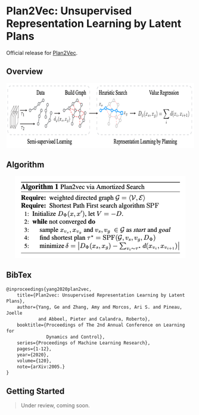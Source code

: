 # Plan2Vec: Unsupervised Representation Learning by Latent Plans 

Official release for [Plan2Vec](https://episodeyang.github.io/plan2vec).

## Overview

<p align="center"><img alt="Overview of Plan2vec" src="figures/plan2vec_main.png" width="788" height="175"/></p>

## Algorithm

<p align="center"><img alt="Algorithm" src="figures/plan2vec_alg_1.png" width="457" height="221"/></p>

## BibTex

```
@inproceedings{yang2020plan2vec,
    title={Plan2vec: Unsupervised Representation Learning by Latent Plans},
    author={Yang, Ge and Zhang, Amy and Morcos, Ari S. and Pineau, Joelle
            and Abbeel, Pieter and Calandra, Roberto},
    booktitle={Proceedings of The 2nd Annual Conference on Learning for 
               Dynamics and Control},
    series={Proceedings of Machine Learning Research},
    pages={1-12},
    year={2020},
    volume={120},
    note={arXiv:2005.}
}
```

## Getting Started

> Under review, coming soon.
